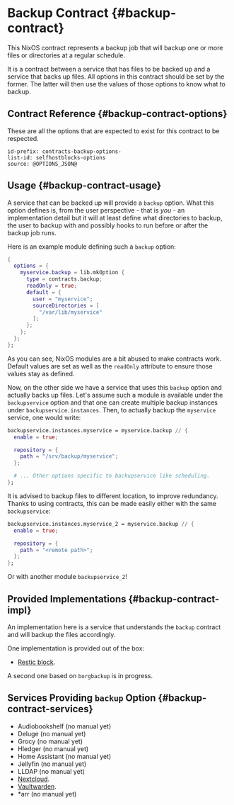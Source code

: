 # Backup Contract {#backup-contract}

This NixOS contract represents a backup job
that will backup one or more files or directories
at a regular schedule.

It is a contract between a service that has files to be backed up
and a service that backs up files.
All options in this contract should be set by the former.
The latter will then use the values of those options to know what to backup.

## Contract Reference {#backup-contract-options}

These are all the options that are expected to exist for this contract to be respected.

```{=include=} options
id-prefix: contracts-backup-options-
list-id: selfhostblocks-options
source: @OPTIONS_JSON@
```

## Usage {#backup-contract-usage}

A service that can be backed up will provide a `backup` option.
What this option defines is, from the user perspective - that is _you_ - an implementation detail
but it will at least define what directories to backup,
the user to backup with
and possibly hooks to run before or after the backup job runs.

Here is an example module defining such a `backup` option:

```nix
{
  options = {
    myservice.backup = lib.mkOption {
      type = contracts.backup;
      readOnly = true;
      default = {
        user = "myservice";
        sourceDirectories = [
          "/var/lib/myservice"
        ];
      };
    };
  };
};
```

As you can see, NixOS modules are a bit abused to make contracts work.
Default values are set as well as the `readOnly` attribute to ensure those values stay as defined.

Now, on the other side we have a service that uses this `backup` option and actually backs up files.
Let's assume such a module is available under the `backupservice` option
and that one can create multiple backup instances under `backupservice.instances`.
Then, to actually backup the `myservice` service, one would write:

```nix
backupservice.instances.myservice = myservice.backup // {
  enable = true;

  repository = {
    path = "/srv/backup/myservice";
  };

  # ... Other options specific to backupservice like scheduling.
};
```

It is advised to backup files to different location, to improve redundancy.
Thanks to using contracts, this can be made easily either with the same `backupservice`:

```nix
backupservice.instances.myservice_2 = myservice.backup // {
  enable = true;

  repository = {
    path = "<remote path>";
  };
};
```

Or with another module `backupservice_2`!

## Provided Implementations {#backup-contract-impl}

An implementation here is a service that understands the `backup` contract
and will backup the files accordingly.

One implementation is provided out of the box:
- [Restic block](blocks-restic.html).

A second one based on `borgbackup` is in progress.

## Services Providing `backup` Option {#backup-contract-services}

- <!-- [ -->Audiobookshelf<!-- ](services-audiobookshelf.html). --> (no manual yet)
- <!-- [ -->Deluge<!--](services-deluge.html). --> (no manual yet)
- <!-- [ -->Grocy<!--](services-grocy.html). --> (no manual yet)
- <!-- [ -->Hledger<!--](services-hledger.html). --> (no manual yet)
- <!-- [ -->Home Assistant<!--](services-home-assistant.html). --> (no manual yet)
- <!-- [ -->Jellyfin<!--](services-jellyfin.html). --> (no manual yet)
- <!-- [ -->LLDAP<!--](blocks-ldap.html). --> (no manual yet)
- [Nextcloud](services-nextcloud.html#services-nextcloud-server-usage-backup).
- [Vaultwarden](services-vaultwarden.html#services-vaultwarden-backup).
- <!-- [ -->*arr<!--](services-arr.html). --> (no manual yet)
